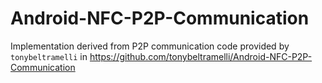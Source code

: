 Android-NFC-P2P-Communication
=============================

Implementation derived from P2P communication code provided by `tonybeltramelli` in
https://github.com/tonybeltramelli/Android-NFC-P2P-Communication
